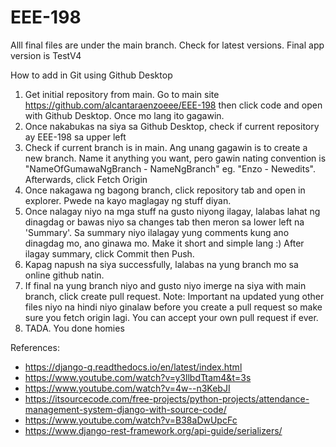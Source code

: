 # EEE-198

Alll final files are under the main branch. Check for latest versions. Final app version is TestV4

How to add in Git using Github Desktop

1. Get initial repository from main. Go to main site https://github.com/alcantaraenzoeee/EEE-198 then click code and open with Github Desktop. Once mo lang ito gagawin.
2. Once nakabukas na siya sa Github Desktop, check if current repository ay EEE-198 sa upper left
3. Check if current branch is in main. Ang unang gagawin is to create a new branch. Name it anything you want, pero gawin nating convention is "NameOfGumawaNgBranch - NameNgBranch" eg. "Enzo - Newedits". Afterwards, click Fetch Origin
4. Once nakagawa ng bagong branch, click repository tab and open in explorer. Pwede na kayo maglagay ng stuff diyan. 
5. Once nalagay niyo na mga stuff na gusto niyong ilagay, lalabas lahat ng dinagdag or bawas niyo sa changes tab then meron sa lower left na 'Summary'. Sa summary niyo ilalagay yung comments kung ano dinagdag mo, ano ginawa mo. Make it short and simple lang :) After ilagay summary, click Commit then Push. 
6. Kapag napush na siya successfully, lalabas na yung branch mo sa online github natin. 
7. If final na yung branch niyo and gusto niyo imerge na siya with main branch, click create pull request. Note: Important na updated yung other files niyo na hindi niyo ginalaw before you create a pull request so make sure you fetch origin lagi. You can accept your own pull request if ever.
8. TADA. You done homies

References:
- https://django-q.readthedocs.io/en/latest/index.html
- https://www.youtube.com/watch?v=y3llbdTtam4&t=3s
- https://www.youtube.com/watch?v=4w--n3KebJI
- https://itsourcecode.com/free-projects/python-projects/attendance-management-system-django-with-source-code/
- https://www.youtube.com/watch?v=B38aDwUpcFc
- https://www.django-rest-framework.org/api-guide/serializers/
